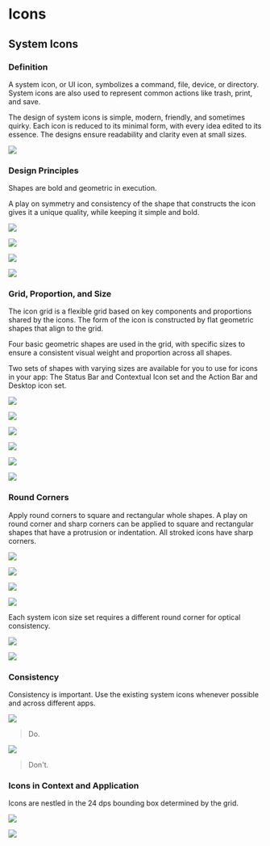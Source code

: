 
# Icons

## System Icons

### Definition

A system icon, or UI icon, symbolizes a command, file, device, or directory. System icons are also used to represent common actions like trash, print, and save.

The design of system icons is simple, modern, friendly, and sometimes quirky. Each icon is reduced to its minimal form, with every idea edited to its essence. The designs ensure readability and clarity even at small sizes.

![](images/style/Style-SystemIcon-icon_set_large_xhdpi.png)
 
### Design Principles

Shapes are bold and geometric in execution.

A play on symmetry and consistency of the shape that constructs the icon gives it a unique quality, while keeping it simple and bold.
 
![](images/style/Style-SystemIcons-design_principlesa_large_xhdpi.png)

![](images/style/Style-SystemIcons-design_principlesb_large_xhdpi.png)

![](images/style/Style-SystemIcons-design_principlesc_large_xhdpi.png)

![](images/style/Style-SystemIcons-design_principlesd_large_xhdpi.png)
 
 
### Grid, Proportion, and Size

The icon grid is a flexible grid based on key components and proportions shared by the icons. The form of the icon is constructed by flat geometric shapes that align to the grid.

Four basic geometric shapes are used in the grid, with specific sizes to ensure a consistent visual weight and proportion across all shapes.

Two sets of shapes with varying sizes are available for you to use for icons in your app: The Status Bar and Contextual Icon set and the Action Bar and Desktop icon set.
 
![](images/style/Style-SystemIcons-grid_proportion_sizesa_large_xhdpi.png)

![](images/style/Style-SystemIcons-grid_proportion_sizesb_large_xhdpi.png)
 
![](images/style/Style-SystemIcons-grid_proportion_sizesc_large_xhdpi.png)

![](images/style/Style-SystemIcons-grid_proportion_sizesd_large_xhdpi.png)

![](images/style/Style-SystemIcons-grid_proportion_sizese_large_xhdpi.png)

![](images/style/Style-SystemIcons-grid_proportion_sizesf_large_xhdpi.png)
 
 
### Round Corners

Apply round corners to square and rectangular whole shapes. A play on round corner and sharp corners can be applied to square and rectangular shapes that have a protrusion or indentation. All stroked icons have sharp corners.
 
![](images/style/Style-SystemIcons-round_cornersa_large_xhdpi.png)

![](images/style/Style-SystemIcons-round_cornersb_large_xhdpi.png)

![](images/style/Style-systemicons-stroke-terminala_large_xhdpi.png)

![](images/style/Style-systemicons-stroke-terminalb_large_xhdpi.png)
 
Each system icon size set requires a different round corner for optical consistency.

![](images/style/Style-systemicons-stroke-weighta_large_xhdpi.png)

![](images/style/Style-systemicons-stroke-weightb_large_xhdpi.png)
 
### Consistency

Consistency is important. Use the existing system icons whenever possible and across different apps.
 
![](images/style/Style-systemicons-do_large_xhdpi.png)

> Do.
 
![](images/style/Style-systemicons-dont_large_xhdpi.png)

> Don't.


### Icons in Context and Application

Icons are nestled in the 24 dps bounding box determined by the grid.

![](images/style/Style-SystemIcons-icons_incontexta_large_xhdpi.png)

![](images/style/Style-SystemIcons-icons_incontextb_large_xhdpi.png)